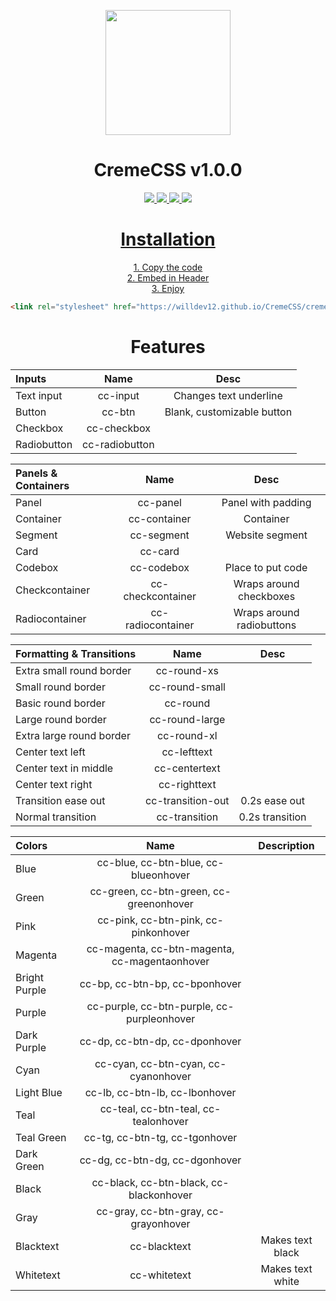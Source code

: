 <p align="center">
<img src="https://upload.wikimedia.org/wikipedia/commons/thumb/6/62/CSS3_logo.svg/800px-CSS3_logo.svg.png" height="200" width="200"></p>
  <h1 align="center">CremeCSS v1.0.0</h1>
<p align="center">
  <a href="https://github.com/WillDev12">
    <img src="https://img.shields.io/github/followers/WillDev12?color=success&label=Follow%20My%20Github&logo=GitHub&style=for-the-badge">
    
  <a href="https://github.com/WillDev12/SheetMerge">
    <img src="https://img.shields.io/github/forks/WillDev12/CremeCSS?style=for-the-badge">
    
  <a href="https://github.com/WillDev12/SheetMerge">
    <img src="https://img.shields.io/github/watchers/WillDev12/CremeCSS?style=for-the-badge">
  
  <a href="https://github.com/WillDev12/SheetMerge">
    <img src="https://img.shields.io/github/stars/WillDev12/CremeCSS?style=for-the-badge"></p>

<h1 align="center">Installation</h1><p align="center">
<p align="center">
1.  Copy the code<br>
2.  Embed in Header<br>
3.  Enjoy<br></p>
<center>
 
 ``` html
 <link rel="stylesheet" href="https://willdev12.github.io/CremeCSS/creme.css">
 ```
 </center>
 
 <h1 align="center">Features</h1>
 <div align="center">
   
 | Inputs | Name | Desc |
 | :--- | :----: | :----: |
 | Text input | cc-input| Changes text underline |
 | Button | cc-btn | Blank, customizable button |
 | Checkbox | cc-checkbox |
 | Radiobutton | cc-radiobutton |
   
 | Panels & Containers | Name | Desc |
 | :--- | :----: | :----: |
 | Panel | cc-panel | Panel with padding |
 | Container | cc-container | Container |
 | Segment | cc-segment | Website segment |
 | Card | cc-card |
 | Codebox | cc-codebox | Place to put code |
 | Checkcontainer | cc-checkcontainer | Wraps around checkboxes |
 | Radiocontainer | cc-radiocontainer | Wraps around radiobuttons |
 
 | Formatting & Transitions | Name | Desc |
 | :--- | :----: | :----: |
 | Extra small round border | cc-round-xs |
 | Small round border | cc-round-small |
 | Basic round border | cc-round |
 | Large round border | cc-round-large |
 | Extra large round border | cc-round-xl |
 | Center text left | cc-lefttext |
 | Center text in middle | cc-centertext |
 | Center text right | cc-righttext |
 | Transition ease out | cc-transition-out | 0.2s ease out |
 | Normal transition | cc-transition | 0.2s transition |
 
 | Colors | Name | Description |
 | :---   |  :----: | :----: |
 | Blue   | cc-blue, cc-btn-blue, cc-blueonhover |
 | Green   | cc-green, cc-btn-green, cc-greenonhover |
 | Pink   | cc-pink, cc-btn-pink, cc-pinkonhover |
 | Magenta   | cc-magenta, cc-btn-magenta, cc-magentaonhover |
 | Bright Purple   | cc-bp, cc-btn-bp, cc-bponhover |
 | Purple   | cc-purple, cc-btn-purple, cc-purpleonhover |
 | Dark Purple   | cc-dp, cc-btn-dp, cc-dponhover |
 | Cyan   | cc-cyan, cc-btn-cyan, cc-cyanonhover |
 | Light Blue   | cc-lb, cc-btn-lb, cc-lbonhover |
 | Teal   | cc-teal, cc-btn-teal, cc-tealonhover |
 | Teal Green   | cc-tg, cc-btn-tg, cc-tgonhover |
 | Dark Green   | cc-dg, cc-btn-dg, cc-dgonhover |
 | Black   | cc-black, cc-btn-black, cc-blackonhover |
 | Gray   | cc-gray, cc-btn-gray, cc-grayonhover |
 | Blacktext | cc-blacktext | Makes text black |
 | Whitetext | cc-whitetext | Makes text white |
 
 
 </div>
